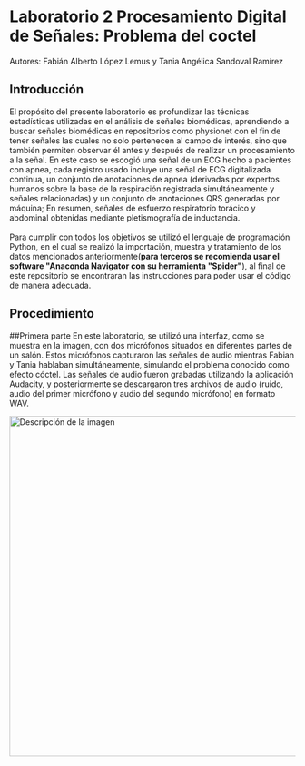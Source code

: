 # Laboratorio 2 Procesamiento  Digital de Señales: Problema del coctel 
Autores: Fabián Alberto López Lemus y Tania Angélica Sandoval Ramírez
## Introducción
El propósito del presente laboratorio es profundizar las técnicas estadísticas utilizadas en el análisis de señales biomédicas, aprendiendo a buscar señales biomédicas en repositorios como physionet con el fin de tener señales las cuales no solo pertenecen al campo de interés, sino que también permiten observar él antes y después de realizar un procesamiento a la señal. En este caso se escogió una señal de un ECG hecho a pacientes con apnea, cada registro usado incluye una señal de ECG digitalizada continua, un conjunto de anotaciones de apnea (derivadas por expertos humanos sobre la base de la respiración registrada simultáneamente y señales relacionadas) y un conjunto de anotaciones QRS generadas por máquina; En resumen, señales de esfuerzo respiratorio torácico y abdominal obtenidas mediante pletismografía de inductancia.<br>
<br>
Para cumplir con todos los objetivos se utilizó el lenguaje de programación Python, en el cual se realizó la importación, muestra y tratamiento de los datos mencionados anteriormente(**para terceros se recomienda usar el software "Anaconda Navigator con su herramienta "Spider"**), al final de este repositorio se encontraran las instrucciones para poder usar el código de manera adecuada.
## Procedimiento 
##Primera parte
En este laboratorio, se utilizó una interfaz, como se muestra en la imagen, con dos micrófonos situados en diferentes partes de un salón. Estos micrófonos capturaron las señales de audio mientras Fabian y Tania hablaban simultáneamente, simulando el problema conocido como efecto cóctel. Las señales de audio fueron grabadas utilizando la aplicación Audacity, y posteriormente se descargaron tres archivos de audio (ruido, audio del primer micrófono y audio del segundo micrófono) en formato WAV.<br>

<img src="https://github.com/user-attachments/assets/2f53232e-810a-4017-bbd7-aece4d0d962c" alt="Descripción de la imagen" width="600"/>

